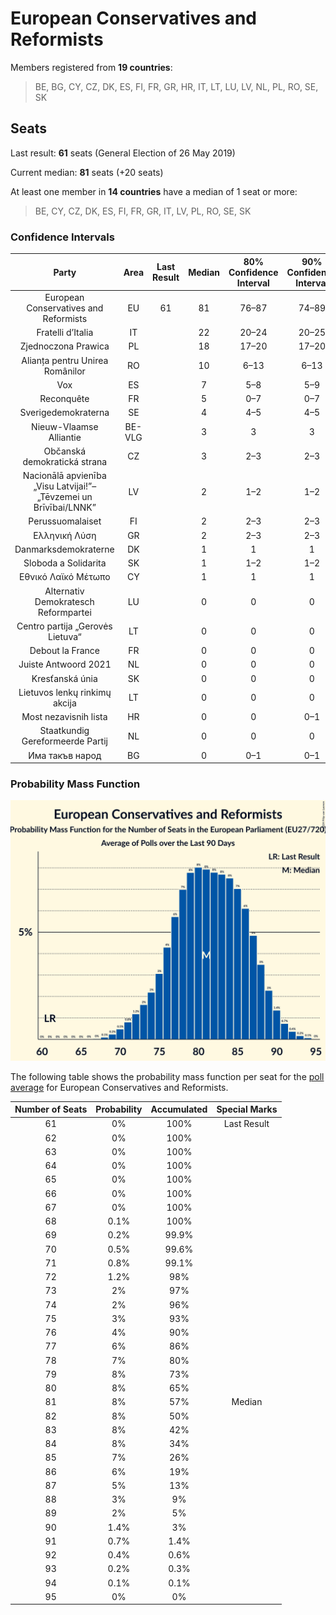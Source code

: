 # European Conservatives and Reformists

Members registered from **19 countries**:

> BE, BG, CY, CZ, DK, ES, FI, FR, GR, HR, IT, LT, LU, LV, NL, PL, RO, SE, SK

## Seats

Last result: **61** seats (General Election of 26 May 2019)

Current median: **81** seats (+20 seats)

At least one member in **14 countries** have a median of 1 seat or more:

> BE, CY, CZ, DK, ES, FI, FR, GR, IT, LV, PL, RO, SE, SK

### Confidence Intervals

| Party | Area | Last Result | Median | 80% Confidence Interval | 90% Confidence Interval | 95% Confidence Interval | 99% Confidence Interval |
|:-----:|:----:|:-----------:|:------:|:-----------------------:|:-----------------------:|:-----------------------:|:-----------------------:|
| European Conservatives and Reformists | EU | 61 | 81 | 76–87 | 74–89 | 72–90 | 70–92 |
| Fratelli d’Italia | IT | | 22 | 20–24 | 20–25 | 20–26 | 19–27 |
| Zjednoczona Prawica | PL | | 18 | 17–20 | 17–20 | 17–20 | 16–20 |
| Alianța pentru Unirea Românilor | RO | | 10 | 6–13 | 6–13 | 6–13 | 5–13 |
| Vox | ES | | 7 | 5–8 | 5–9 | 5–9 | 4–9 |
| Reconquête | FR | | 5 | 0–7 | 0–7 | 0–8 | 0–9 |
| Sverigedemokraterna | SE | | 4 | 4–5 | 4–5 | 3–5 | 3–5 |
| Nieuw-Vlaamse Alliantie | BE-VLG | | 3 | 3 | 3 | 3 | 2–4 |
| Občanská demokratická strana | CZ | | 3 | 2–3 | 2–3 | 2–3 | 2–4 |
| Nacionālā apvienība „Visu Latvijai!”–„Tēvzemei un Brīvībai/LNNK” | LV | | 2 | 1–2 | 1–2 | 1–2 | 1–2 |
| Perussuomalaiset | FI | | 2 | 2–3 | 2–3 | 2–3 | 2–3 |
| Ελληνική Λύση | GR | | 2 | 2–3 | 2–3 | 2–3 | 1–3 |
| Danmarksdemokraterne | DK | | 1 | 1 | 1 | 1 | 1 |
| Sloboda a Solidarita | SK | | 1 | 1–2 | 1–2 | 1–2 | 1–2 |
| Εθνικό Λαϊκό Μέτωπο | CY | | 1 | 1 | 1 | 1 | 1 |
| Alternativ Demokratesch Reformpartei | LU | | 0 | 0 | 0 | 0 | 0 |
| Centro partija „Gerovės Lietuva“ | LT | | 0 | 0 | 0 | 0 | 0 |
| Debout la France | FR | | 0 | 0 | 0 | 0 | 0 |
| Juiste Antwoord 2021 | NL | | 0 | 0 | 0 | 0 | 0 |
| Kresťanská únia | SK | | 0 | 0 | 0 | 0 | 0 |
| Lietuvos lenkų rinkimų akcija | LT | | 0 | 0 | 0 | 0 | 0 |
| Most nezavisnih lista | HR | | 0 | 0 | 0–1 | 0–1 | 0–1 |
| Staatkundig Gereformeerde Partij | NL | | 0 | 0 | 0 | 0 | 0 |
| Има такъв народ | BG | | 0 | 0–1 | 0–1 | 0–1 | 0–1 |

### Probability Mass Function

![Graph with seats probability mass function not yet produced](average-2024-05-31-seats-pmf-europeanconservativesandreformists.png "Seats Probability Mass Function")

The following table shows the probability mass function per seat for the [poll average](average-2024-05-31.html) for European Conservatives and Reformists.

| Number of Seats | Probability | Accumulated | Special Marks |
|:---------------:|:-----------:|:-----------:|:-------------:|
| 61 | 0% | 100% | Last Result |
| 62 | 0% | 100% |  |
| 63 | 0% | 100% |  |
| 64 | 0% | 100% |  |
| 65 | 0% | 100% |  |
| 66 | 0% | 100% |  |
| 67 | 0% | 100% |  |
| 68 | 0.1% | 100% |  |
| 69 | 0.2% | 99.9% |  |
| 70 | 0.5% | 99.6% |  |
| 71 | 0.8% | 99.1% |  |
| 72 | 1.2% | 98% |  |
| 73 | 2% | 97% |  |
| 74 | 2% | 96% |  |
| 75 | 3% | 93% |  |
| 76 | 4% | 90% |  |
| 77 | 6% | 86% |  |
| 78 | 7% | 80% |  |
| 79 | 8% | 73% |  |
| 80 | 8% | 65% |  |
| 81 | 8% | 57% | Median |
| 82 | 8% | 50% |  |
| 83 | 8% | 42% |  |
| 84 | 8% | 34% |  |
| 85 | 7% | 26% |  |
| 86 | 6% | 19% |  |
| 87 | 5% | 13% |  |
| 88 | 3% | 9% |  |
| 89 | 2% | 5% |  |
| 90 | 1.4% | 3% |  |
| 91 | 0.7% | 1.4% |  |
| 92 | 0.4% | 0.6% |  |
| 93 | 0.2% | 0.3% |  |
| 94 | 0.1% | 0.1% |  |
| 95 | 0% | 0% |  |



